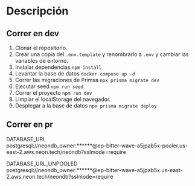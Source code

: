 # Descripción



## Correr en dev


1. Clonar el repositorio.
2. Crear una copia del ```.env.template``` y renombrarlo a ```.env``` y cambiar las variables de entorno.
3. Instalar dependencias ```npm install```
4. Levantar la base de datos ```docker compose up -d```
5. Correr las migraciones de Primsa ```npx prisma migrate dev```
6. Ejecutar seed ```npm run seed```
7. Correr el proyecto ```npm run dev```
8. Limpiar el localStorage del navegador.
9. Desplegar a la base de datos ```npx prisma migrate deploy```


## Correr en pr


DATABASE_URL	
postgresql://neondb_owner:******@ep-bitter-wave-a5jpab5x-pooler.us-east-2.aws.neon.tech/neondb?sslmode=require

DATABASE_URL_UNPOOLED	
postgresql://neondb_owner:******@ep-bitter-wave-a5jpab5x.us-east-2.aws.neon.tech/neondb?sslmode=require
